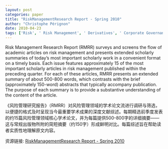 ```yaml
---
layout: post
categories: paper
title: "RiskManagementResearch Report - Spring 2010"
author: "Christophe Pérignon"
date: 2010-04-23
tags: ['Risk', ' Risk Management', ' Derivatives', ' Corporate Governance', ' Financial Derivatives', ' Value-At-Risk', ' VaR', ' Ethics', ' Volatility', ' Variance', ' Standard Deviation', ' Systemic', ' Systematic']
---
```


Risk Management Research Report (RMRR) surveys and screens the flow of academic articles on risk management and presents extended scholarly summaries of today’s most important scholarly work in a convenient format on a timely basis. Each issue features approximately 15 of the most important scholarly articles in risk management published within the preceding quarter. For each of these articles, RMRR presents an extended summary of about 500-800 words, which contrasts with the brief (approximately 150-word) abstracts that typically accompany publication. The purpose of each summary is to provide a substantive understanding of the content of the article.

《风险管理研究报告》（RMRR）对风险管理领域的学术论文流进行调研与筛选，以便捷的格式及时呈现当今最重要学术成果的深度文献综述。每期精选前季度发表的约15篇风险管理领域核心学术论文，并为每篇提供500-800字的详细摘要——这与常规出版物所附的简短摘要（约150字）形成鲜明对比。每篇综述旨在帮助读者实质性地理解原文内容。

资源链接: [RiskManagementResearch Report - Spring 2010](https://papers.ssrn.com/sol3/papers.cfm?abstract_id=1594897)
